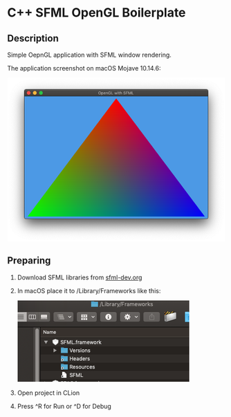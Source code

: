# C++ SFML OpenGL Boilerplate

## Description

Simple OepnGL application with SFML window rendering.

The application screenshot on macOS Mojave 10.14.6:

![](doc/window.png)

## Preparing

1. Download SFML libraries from [sfml-dev.org](https://www.sfml-dev.org/download.php)

2. In macOS place it to /Library/Frameworks like this:

    ![](doc/frameworks.png)

3. Open project in CLion

4. Press ^R for Run or ^D for Debug